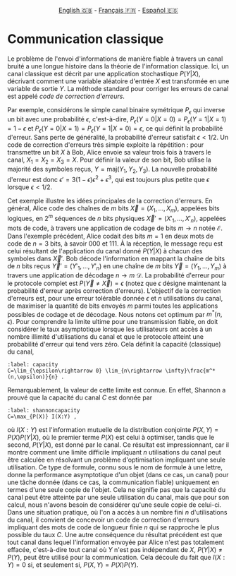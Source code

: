 <p style="text-align: center;">
    <a id="linken" href="../../../../en/content/index.html">English &#x1F1EC;&#x1F1E7;</a> - 
    <a id="linkfr" href="../../../../fr/content/index.html">Français &#x1F1EB;&#x1F1F7;</a> - 
    <a id="linkes" href="../../../../es/content/index.html">Español &#x1F1EA;&#x1F1F8;</a>
</p>
<script>
    currentPage = window.location.href;
    beforeLang = currentPage.slice(0, currentPage.indexOf("content") - 3);
    afterLang = currentPage.slice(currentPage.indexOf("content"));
    document.getElementById("linken").href = beforeLang + "en/" + afterLang;
    document.getElementById("linkfr").href = beforeLang + "fr/" + afterLang;
    document.getElementById("linkes").href = beforeLang + "es/" + afterLang;
</script>




# Communication classique

Le problème de l'envoi d'informations de manière fiable à travers un canal bruité a une longue histoire dans la théorie de l'information classique. Ici, un canal classique est décrit par une application stochastique $P(Y|X)$, décrivant comment une variable aléatoire d'entrée $X$ est transformée en une variable de sortie $Y$. La méthode standard pour corriger les erreurs de canal est appelé *code de correction d'erreurs*.

Par exemple, considérons le simple canal binaire symétrique $P_\epsilon$ qui inverse un bit avec une probabilité $\epsilon$, c'est-à-dire, $P_\epsilon(Y=0|X=0)=P_\epsilon(Y=1|X=1)=1-\epsilon$ et $P_\epsilon(Y=0|X=1)=P_\epsilon(Y=1|X=0)=\epsilon$, ce qui définit la probabilité d'erreur. Sans perte de généralité, la probabilité d'erreur satisfait $\epsilon<1/2$. Un code de correction d'erreurs très simple exploite la répétition : pour transmettre un bit $X$ à Bob, Alice envoie sa valeur trois fois à travers le canal, $X_1=X_2=X_3=X$. Pour définir la valeur de son bit, Bob utilise la majorité des symboles reçus, $Y=\text{maj}(Y_1,Y_2,Y_3)$. La nouvelle probabilité d'erreur est donc $\epsilon'=3(1-\epsilon)\epsilon^2+\epsilon^3$, qui est toujours plus petite que $\epsilon$ lorsque $\epsilon<1/2$.

Cet exemple illustre les idées principales de la correction d'erreurs. En général, Alice code des chaînes de $m$ bits $\vec X=(X_1,\ldots,X_m)$, appelées bits logiques, en $2^m$ séquences de $n$ bits physiques $\vec X'=(X'_1,\ldots,X'_n)$, appelées mots de code, à travers une application de codage de bits $m \rightarrow n$ notée $\mathcal E$. Dans l'exemple précédent, Alice codait des bits $m=1$ en deux mots de code de $n=3$ bits, à savoir $000$ et $111$. À la réception, le message reçu est celui résultant de l'application du canal donné $P(Y|X)$ à chacun des symboles dans $\vec X'$. Bob décode l'information en mappant la chaîne de bits de $n$ bits reçus $\vec Y'=(Y'_1,\ldots,Y'_n)$ en une chaîne de $m$ bits $\vec Y=(Y_1,\ldots,Y_m)$ à travers une application de décodage $n \rightarrow m$ $\mathcal D$. La probabilité d'erreur pour le protocole complet est $P(\vec Y\neq\vec X)=\epsilon$ (notez que $\epsilon$ désigne maintenant la probabilité d'erreur après correction d'erreurs). L'objectif de la correction d'erreurs est, pour une erreur tolérable donnée $\epsilon$ et $n$ utilisations du canal, de maximiser la quantité de bits envoyés $m$ parmi toutes les applications possibles de codage et de décodage. Nous notons cet optimum par $m^*(n,\epsilon)$. Pour comprendre la limite ultime pour une transmission fiable, on doit considérer le taux asymptotique lorsque les utilisateurs ont accès à un nombre illimité d'utilisations du canal et que le protocole atteint une probabilité d'erreur qui tend vers zéro. Cela définit la capacité (classique) du canal,

```{math}
:label: capacity
C=\lim_{\epsilon\rightarrow 0} \lim_{n\rightarrow \infty}\frac{m^*(n,\epsilon)}{n} .
```

Remarquablement, la valeur de cette limite est connue. En effet, Shannon a prouvé que la capacité du canal $C$ est donnée par

```{math}
:label: shannoncapacity
C=\max_{P(X)} I(X:Y) ,
```

où $I(X:Y)$ est l'information mutuelle de la distribution conjointe $P(X,Y)=P(X)P(Y|X)$, où le premier terme $P(X)$ est celui à optimiser, tandis que le second, $P(Y|X)$, est donné par le canal. Ce résultat est impressionnant, car il montre comment une limite difficile impliquant $n$ utilisations du canal peut être calculée en résolvant un problème d'optimisation impliquant une seule utilisation. Ce type de formule, connu sous le nom de formule à une lettre, donne la performance asymptotique d'un objet (dans ce cas, un canal) pour une tâche donnée (dans ce cas, la communication fiable) uniquement en termes d'une seule copie de l'objet. Cela ne signifie pas que la capacité du canal peut être atteinte par une seule utilisation du canal, mais que pour son calcul, nous n'avons besoin de considérer qu'une seule copie de celui-ci. Dans une situation pratique, où l'on a accès à un nombre fini $n$ d'utilisations du canal, il convient de concevoir un code de correction d'erreurs impliquant des mots de code de longueur finie $n$ qui se rapproche le plus possible du taux $C$. Une autre conséquence du résultat précédent est que tout canal dans lequel l'information envoyée par Alice n'est pas totalement effacée, c'est-à-dire tout canal où $Y$ n'est pas indépendant de $X$, $P(Y|X)\neq P(Y)$, peut être utilisé pour la communication. Cela découle du fait que $I(X:Y)=0$ si, et seulement si, $P(X,Y)=P(X)P(Y)$.


